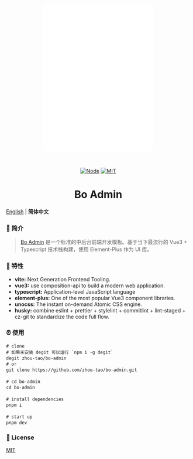 <div align="center">
  <p align="center"><img alt="Bo-Admin" align="center" src="./.github/logo.svg"/></p><br>
  <p align="center">
    <a href="https://img.shields.io/badge/node-%3E%3D14-orange"><img src="https://img.shields.io/badge/node-%3E%3D14-orange" alt="Node"></a>
    <a href="https://github.com/zhou-tao/bo-admin/LICENSE"><img src="https://img.shields.io/badge/license-MIT-brightgreen" alt="MIT"></a>
  </p>
  <h1>Bo Admin</h1>
</div>

[English](./README.md) | **简体中文**

### :loudspeaker: 简介

> [Bo Admin](zhou-tao.github.io/bo-admin) 是一个标准的中后台前端开发模板。基于当下最流行的 Vue3 + Typescript 技术栈构建，使用 Element-Plus 作为 UI 库。

### :rocket: 特性

- **vite:** Next Generation Frontend Tooling.
- **vue3:** use composition-api to build a modern web application.
- **typescript:** Application-level JavaScript language
- **element-plus:** One of the most popular Vue3 component libraries.
- **unocss:** The instant on-demand Atomic CSS engine.
- **husky:** combine eslint + prettier + stylelint + commitlint + lint-staged + cz-git to standardize the code full flow.

### :alarm_clock: 使用

```shell
# clone
# 如果未安装 degit 可以运行 `npm i -g degit`
degit zhou-tao/bo-admin
# or
git clone https://github.com/zhou-tao/bo-admin.git

# cd bo-admin
cd bo-admin

# install dependencies
pnpm i

# start up
pnpm dev

```

### :bookmark_tabs: License

[MIT](https://github.com/zhou-tao/bo-admin/LICENSE)
